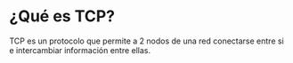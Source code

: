 # ¿Qué es TCP?

TCP es un protocolo que permite a 2 nodos de una red conectarse entre si e intercambiar información entre ellas.
